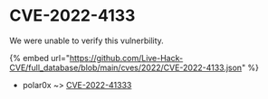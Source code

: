 # CVE-2022-4133

We were unable to verify this vulnerbility.

{% embed url="https://github.com/Live-Hack-CVE/full_database/blob/main/cves/2022/CVE-2022-4133.json" %}


* polar0x ~> [CVE-2022-41333](https://zeste.alice-snow.ru/2022/database/cve-2022-4133/cve-2022-41333-polar0x)